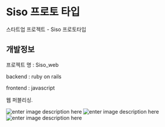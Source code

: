 ﻿# Siso 프로토 타입
스타트업 프로젝트 - Siso 프로토타입

## 개발정보

프로젝트 명 : Siso_web

backend : ruby on rails

frontend : javascript

웹 퍼블리싱.<br>

![enter image description here](https://lh3.googleusercontent.com/175ZgFVvXKWoimTk-dHY1hx8pd-rfhhM3p91jg2OO0fr-nBI3O32wfkbV5-BA6jsU4Grb62U4rQ)
![enter image description here](https://lh3.googleusercontent.com/O4psQZK6PauRXpuvARTlBXbQKGwy7VMHkEkakZ1LfVx9ZoR_P6ZPxPOJlAe4q5X_XYuYg8dCmag)
![enter image description here](https://lh3.googleusercontent.com/qHzEA8wC95hf01011rigpv4AnxYWNJZLCvITF8sIsiBAp5zYFHcZeofVXp0sNsUZFUuzlsPh2ag)






